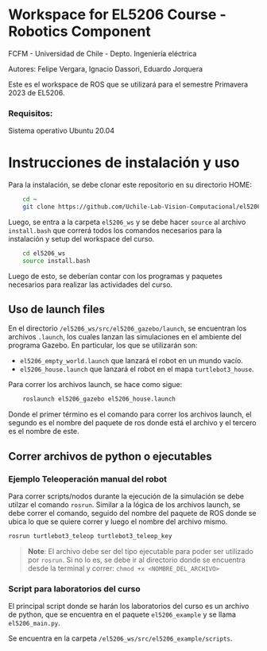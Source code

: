 # Workspace for EL5206 Course - Robotics Component

FCFM - Universidad de Chile - Depto. Ingeniería eléctrica

Autores: Felipe Vergara, Ignacio Dassori, Eduardo Jorquera
 
Este es el workspace de ROS que se utilizará para el semestre Primavera 2023 de EL5206. 

### Requisitos:
Sistema operativo Ubuntu 20.04

# Instrucciones de instalación y uso 

Para la instalación, se debe clonar este repositorio en su directorio HOME:

```sh
    cd ~
    git clone https://github.com/Uchile-Lab-Vision-Computacional/el5206_ws.git
```

Luego, se entra a la carpeta `el5206_ws` y se debe hacer `source` al archivo `install.bash` que correrá todos los comandos necesarios para la instalación y setup del workspace del curso.

```sh
    cd el5206_ws
    source install.bash
```

Luego de esto, se deberían contar con los programas y paquetes necesarios para realizar las actividades del curso.

## Uso de launch files

En el directorio `/el5206_ws/src/el5206_gazebo/launch`, se encuentran los archivos `.launch`, los cuales lanzan las simulaciones en el ambiente del programa Gazebo. En particular, los que se utilizarán son:

* `el5206_empty_world.launch` que lanzará el robot en un mundo vacío.
* `el5206_house.launch` que lanzará el robot en el mapa `turtlebot3_house`.

Para correr los archivos launch, se hace como sigue:

```sh
    roslaunch el5206_gazebo el5206_house.launch 
```
Donde el primer término es el comando para correr los archivos launch, el segundo es el nombre del paquete de ros donde está el archivo y el tercero es el nombre de este.

## Correr archivos de python o ejecutables

### Ejemplo Teleoperación manual del robot

Para correr scripts/nodos durante la ejecución de la simulación se debe utilzar el comando `rosrun`. Similar a la lógica de los archivos launch, se debe correr el comando, seguido del nombre del paquete de ROS donde se ubica lo que se quiere correr y luego el nombre del archivo mismo.

```sh
rosrun turtlebot3_teleop turtlebot3_teleop_key 
```

> __Note__: El archivo debe ser del tipo ejecutable para poder ser utilizado por `rosrun`. Si no lo es, se debe ir al directorio donde se encuentra desde la terminal y correr:
> `chmod +x <NOMBRE_DEL_ARCHIVO>`

### Script para laboratorios del curso 
El principal script donde se harán los laboratorios del curso es un archivo de python, que se encuentra en el paquete `el5206_example` y se llama `el5206_main.py`. 

Se encuentra en la carpeta `/el5206_ws/src/el5206_example/scripts`.






